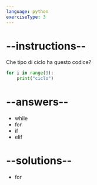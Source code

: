 ```yaml
---
language: python
exerciseType: 3
---
```


# --instructions--

Che tipo di ciclo ha questo codice?
```python
for i in range(3):
	print("ciclo")
```

# --answers--

- while
- for
- if
- elif

# --solutions--

- for
